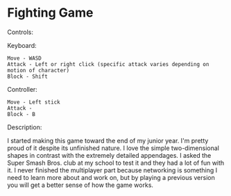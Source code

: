 # Fighting Game

Controls:

  Keyboard:
	
    Move - WASD
    Attack - Left or right click (specific attack varies depending on motion of character)
    Block - Shift
    
   Controller:
	 
    Move - Left stick
    Attack - 
    Block - B
    
Description:

I started making this game toward the end of my junior year. I'm pretty proud of it despite its unfinished nature. I love the simple two-dimensional shapes in contrast with the extremely detailed appendages. I asked the Super Smash Bros. club at my school to test it and they had a lot of fun with it. I never finished the multiplayer part because networking is something I need to learn more about and work on, but by playing a previous version you will get a better sense of how the game works.

